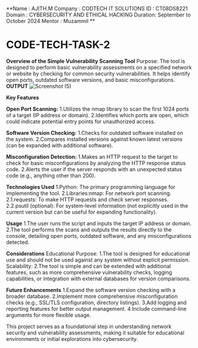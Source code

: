 **Name : AJITH.M
Company : CODTECH IT SOLUTIONS
ID : CT08DS8221 
Domain : CYBERSECURITY AND ETHICAL HACKING 
Duration: September to October 2024 
Mentor : Muzammil
**
# CODE-TECH-TASK-2
**Overview of the Simple Vulnerability Scanning Tool**
Purpose:
The tool is designed to perform basic vulnerability assessments on a specified network or website by checking for common security vulnerabilities. It helps identify open ports, outdated software versions, and basic misconfigurations.
**OUTPUT**
![Screenshot (5)](https://github.com/user-attachments/assets/9cc4bc51-6b65-4406-8c76-242b21d08f5b)


**Key Features**

**Open Port Scanning:**
1.Utilizes the nmap library to scan the first 1024 ports of a target (IP address or domain).
2.Identifies which ports are open, which could indicate potential entry points for unauthorized access.

**Software Version Checking:**
1.Checks for outdated software installed on the system.
2.Compares installed versions against known latest versions (can be expanded with additional software).

**Misconfiguration Detection:**
1.Makes an HTTP request to the target to check for basic misconfigurations by analyzing the HTTP response status code.
2.Alerts the user if the server responds with an unexpected status code (e.g., anything other than 200).

**Technologies Used**
1.Python: The primary programming language for implementing the tool.
2.Libraries:nmap: For network port scanning.
2.1.requests: To make HTTP requests and check server responses.
2.2.psutil (optional): For system-level information (not explicitly used in the current version but can be useful for expanding functionality).

**Usage**
1.The user runs the script and inputs the target IP address or domain.
2.The tool performs the scans and outputs the results directly to the console, detailing open ports, outdated software, and any misconfigurations detected.

**Considerations**
Educational Purpose:
1.The tool is designed for educational use and should not be used against any system without explicit permission.
Scalability:
2.The tool is simple and can be extended with additional features, such as more comprehensive vulnerability checks, logging capabilities, or integration with external databases for version comparisons.

**Future Enhancements**
1.Expand the software version checking with a broader database.
2.Implement more comprehensive misconfiguration checks (e.g., SSL/TLS configuration, directory listings).
3.Add logging and reporting features for better output management.
4.Include command-line arguments for more flexible usage.

This project serves as a foundational step in understanding network security and vulnerability assessments, making it suitable for educational environments or initial explorations into cybersecurity.
